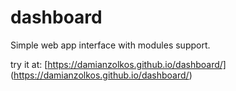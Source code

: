 # dashboard

Simple web app interface with modules support.

try it at: [https://damianzolkos.github.io/dashboard/] (https://damianzolkos.github.io/dashboard/)